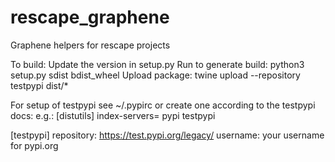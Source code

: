 # rescape_graphene
Graphene helpers for rescape projects

To build:
Update the version in setup.py
Run to generate build: python3 setup.py sdist bdist_wheel
Upload package: twine upload --repository testpypi dist/*

For setup of testpypi see ~/.pypirc or create one according to the testpypi docs:
e.g.:
[distutils]
index-servers=
    pypi
    testpypi

[testpypi]
repository: https://test.pypi.org/legacy/
username: your username for pypi.org
